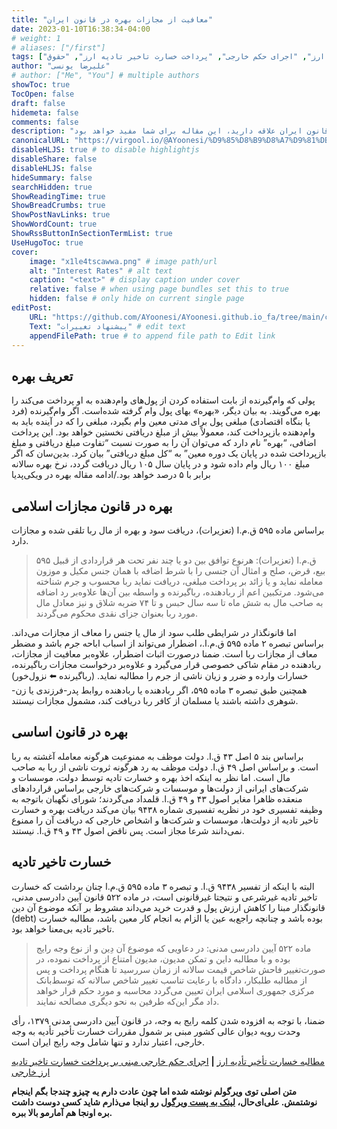 ```yaml
---
title: "معافیت از مجازات بهره در قانون ایران"
date: 2023-01-10T16:38:34-04:00
# weight: 1
# aliases: ["/first"]
tags: ["معافیت از مجازات", "بهره", "تعریف بهره", "بهره در قانون اسلامی", "ماده 595 ق.م.ا", "ربا", "معافیت از مجازات ربا", "ماده 595 تعزیرات", "تبصره 2 ماده 595", "اضطرار", "تبصره 3 ماده 595", "رباگیرنده", "خسارت تاخیر تادیه", "ماده 522 آیین دادرسی مدنی", "خسارت تاخیر تأدیه ارز", "اجرای حکم خارجی", "پرداخت خسارت تاخیر تادیه ارز", "حقوق"]
author: "علیرضا یونسی"
# author: ["Me", "You"] # multiple authors
showToc: true
TocOpen: false
draft: false
hidemeta: false
comments: false
description: "در این مقاله، با مفهوم و تعریف بهره آشنا می‌شوید و تأثیرات آن در قانون مجازات اسلامی ایران را مورد بررسی قرار می‌دهیم. همچنین، معافیت از مجازات ربا و شرایط اعتباری برای اخذ بهره از دولت‌ها و موسسات خارجی را مورد تحلیل قرار می‌دهیم. همچنین، مواردی از قوانین مرتبط با خسارت تاخیر تادیه ارز و اجرای حکم خارجی نیز در این مقاله بیان شده است. اگر به درک بهتر مفاهیم مالی و حقوقی مرتبط با بهره در قانون ایران علاقه دارید، این مقاله برای شما مفید خواهد بود."
canonicalURL: "https://virgool.io/@AYoonesi/%D9%85%D8%B9%D8%A7%D9%81%DB%8C%D8%AA-%D8%A7%D8%B2-%D9%85%D8%AC%D8%A7%D8%B2%D8%A7%D8%AA-%D8%A8%D9%87%D8%B1%D9%87-%D8%AF%D8%B1-%D9%82%D8%A7%D9%86%D9%88%D9%86-%D8%A7%DB%8C%D8%B1%D8%A7%D9%86-vneobofbijdz"
disableHLJS: true # to disable highlightjs
disableShare: false
disableHLJS: false
hideSummary: false
searchHidden: true
ShowReadingTime: true
ShowBreadCrumbs: true
ShowPostNavLinks: true
ShowWordCount: true
ShowRssButtonInSectionTermList: true
UseHugoToc: true
cover:
    image: "x1le4tscawwa.png" # image path/url
    alt: "Interest Rates" # alt text
    caption: "<text>" # display caption under cover
    relative: false # when using page bundles set this to true
    hidden: false # only hide on current single page
editPost:
    URL: "https://github.com/AYoonesi/AYoonesi.github.io_fa/tree/main/content"
    Text: "پیشنهاد تغییرات" # edit text
    appendFilePath: true # to append file path to Edit link
---
```




## تعریف بهره

پولی که وام‌گیرنده از بابت استفاده کردن از پول‌های وام‌دهنده به او پرداخت می‌کند را بهره می‌گویند. به بیان دیگر، «بهره» بهای پول وام گرفته شده‌است. اگر وام‌گیرنده (فرد یا بنگاه اقتصادی) مبلغی پول برای مدتی معین وام بگیرد، مبلغی را که در آینده باید به وام‌دهنده بازپرداخت کند، معمولاً بیش از مبلغ دریافتی نخستین خواهد بود. این پرداخت اضافی، “بهره” نام دارد که می‌توان آن را به صورت نسبت “تفاوت مبلغ دریافتی و مبلغ بازپرداخت شده در پایان یک دوره معین” به “کل مبلغ دریافتی” بیان کرد. بدین‌سان که اگر مبلغ ۱۰۰ ریال وام داده شود و در پایان سال ۱۰۵ ریال دریافت گردد، نرخ بهره سالانه برابر با ۵ درصد خواهد بود./ادامه مقاله بهره در ویکی‌پدیا

## بهره در قانون مجازات اسلامی

براساس ماده ۵۹۵ ق.م.ا (تعزیرات)، دریافت سود و بهره از مال ربا تلقی شده و مجازات دارد.

> ۵۹۵ ق.م.ا (تعزیرات): هرنوع توافق بین دو یا چند نفر تحت هر قراردادی از قبیل بیع، قرض، صلح و امثال آن جنسی را با شرط اضافه با همان جنس مکیل و موزون معامله نماید و یا زائد بر پرداخت مبلغی، دریافت نماید ربا محسوب و جرم شناخته می‌شود. مرتکبین اعم از ربادهنده، رباگیرنده و واسطه بین آن‌ها علاوه‌بر رد اضافه به صاحب مال به شش ماه تا سه سال حبس و تا ۷۴ ضربه شلاق و نیز معادل مال مورد ربا بعنوان جزای نقدی محکوم می‌گردند.

اما قانونگذار در شرایطی طلب سود از مال یا جنس را معاف از مجازات می‌داند. براساس تبصره ۲ ماده ۵۹۵ ق.م.ا.، اضطرار می‌تواند از اسباب اباحه جرم باشد و مضطر معاف از مجازات ربا است. ضمنا درصورت اثبات اضطرار، علاوه‌بر معافیت از مجازات، ربادهنده در مقام شاکی خصوصی قرار می‌گیرد و علاوه‌بر درخواست مجازات رباگیرنده، خسارات وارده و ضرر و زیان ناشی از جرم را مطالبه نماید. (رباگیرنده ⬅️ نزول‌خور)  
همچنین طبق تبصره ۳ ماده ۵۹۵، اگر ربادهنده یا ربادهنده روابط پدر-فرزندی یا زن-شوهری داشته باشند یا مسلمان از کافر ربا دریافت کند، مشمول مجازات نیستند.

## بهره در قانون اساسی

براساس بند ۵ اصل ۴۳ ق.ا. دولت موظف به ممنوعیت هرگونه معامله آغشته به ربا است. و براساس اصل ۴۹ ق.ا. دولت موظف به رد هرگونه ثروت ناشی از ربا به صاحب مال است. اما نظر به اینکه اخذ بهره و خسارت تادیه توسط دولت، موسسات و شرکت‌های ایرانی از دولت‌ها و موسسات و شرکت‌های خارجی براساس قراردادهای منعقده ظاهرا مغایر اصول ۴۳ و ۴۹ ق.ا. قلمداد می‌گردند؛ شورای نگهبان باتوجه به وظیفه تفسیری خود در نظریه تفسیری شماره ۹۴۳۸ بیان می‌کند دریافت بهره و خسارت تاخیر تادیه از دولت‌ها، موسسات و شرکت‌ها و اشخاص خارجی که دریافت آن را ممنوع نمی‌دانند شرعا مجاز است. پس ناقض اصول ۴۳ و ۴۹ ق.ا. نیستند.

## خسارت تاخیر تادیه

البته با اینکه از تفسیر ۹۴۳۸ ق.ا. و تبصره ۳ ماده ۵۹۵ ق.م.ا چنان برداشت که خسارت تاخیر تادیه غیرشرعی و نتیجتا غیرقانونی است، در ماده ۵۲۲ قانون آیین دادرسی مدنی، قانونگذار مبنا را کاهش ارزش پول و قدرت خرید می‌داند مشروط بر آنکه موضوع آن دین (debt) بوده باشد و چنانچه راجع‌به عین یا الزام به انجام کار معین باشد، مطالبه خسارت تاخیر تادیه بی‌معنا خواهد بود.

> ‌ماده ۵۲۲ آیین دادرسی مدنی: در دعاویی که موضوع آن دِ‌ین و از نوع وجه رایج بوده و با مطالبه داین و تمکن مدیون، مدیون امتناع از پرداخت نموده، در صورت‌تغییر فاحش شاخص قیمت سالانه از زمان سررسید تا هنگام پرداخت و پس از مطالبه طلبکار، دادگاه با رعایت تناسب تغییر شاخص سالانه که توسط‌بانک مرکزی جمهوری اسلامی ایران تعیین می‌گردد محاسبه و مورد حکم قرار خواهد داد مگر این‌که طرفین به نحو دیگری مصالحه نمایند.

ضمنا، با توجه به افزوده شدن کلمه رایج به وجه، در قانون آیین دادرسی مدنی ۱۳۷۹، رأی وحدت رویه دیوان عالی کشور مبنی بر شمول مقررات خسارت تأخیر تأدیه به وجه خارجی، اعتبار ندارد و تنها شامل وجه رایج ایران است.

[مطالبه خسارت تأخیر تأدیه ارز](https://ara.jri.ac.ir/Judge/Text/7930) **|** [اجرای حکم خارجی مبنی بر پرداخت خسارت تاخیر تادیه ارز خارجی](https://ara.jri.ac.ir/Judge/Text/25791)


**متن اصلی توی ویرگولم نوشته شده اما چون عادت دارم یه چیزو چندجا بگم اینجام نوشتمش. علی‌ای‌حال، [لینک به پست ویرگول](https://vrgl.ir/V8XHi) رو اینجا می‌ذارم شاید کسی دوست داشت بره اونجا هم آمارمو بالا ببره.**